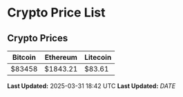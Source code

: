 # Crypto Price List

## Crypto Prices
| Bitcoin | Ethereum | Litecoin |
| ------- | -------- | -------- |
| $83458 | $1843.21 | $83.61 |
**Last Updated:** 2025-03-31 18:42 UTC
**Last Updated:** $DATE$
